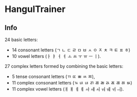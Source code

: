 # HangulTrainer
## Info
24 basic letters: 
- 14 consonant letters (ㄱ ㄴ ㄷ ㄹ ㅁ ㅂ ㅅ ㅇ ㅈ ㅊ ㅋ ㅌ ㅍ ㅎ)
- 10 vowel letters (ㅏ ㅑ ㅓ ㅕ ㅗ ㅛ ㅜ ㅠ ㅡ ㅣ). 

27 complex letters formed by combining the basic letters:
- 5 tense consonant letters (ㄲ ㄸ ㅃ ㅆ ㅉ),
- 11 complex consonant letters (ㄳ ㄵ ㄶ ㄺ ㄻ ㄼ ㄽ ㄾ ㄿ ㅀ ㅄ) 
- 11 complex vowel letters (ㅐ ㅒ ㅔ ㅖ ㅘ ㅙ ㅚ ㅝ ㅞ ㅟ ㅢ). 
